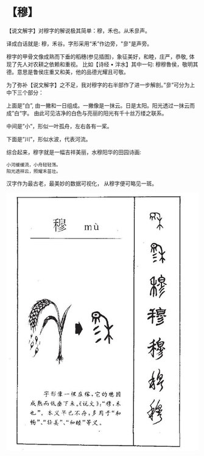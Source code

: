 # 【穆】

【说文解字】对穆字的解说极其简单：穆，禾也。从禾㣎声。

译成白话就是: 穆，禾谷。字形采用“禾”作边旁，"㣎"是声旁。

穆字的甲骨文像成熟而下垂的稻穗(参见插图)，象征美好，和睦，庄严，恭敬, 体现了先人对农耕之依赖和重视。
比如【诗经 • 泮水】其中一句: 穆穆魯侯，敬明其德。意思是鲁侯庄重又和美，他的品德光耀且可敬。

为了弥补【说文解字】之不足，我对穆字的右半部作了进一步解剖。”㣎”可分为上中下三个部分：

上面是”白”, 由一撇和一日组成。一撇像是一抹云。日是太阳。阳光透过一抹云而成”白“字。
由此可见洁净的白色与亮丽的阳光有千十丝万缕之联系。

中间是”小”，形似一叶孤舟，左右各有一桨。

下面是”川”，形似水波，代表河流。

综合起来，穆字就是一幅吉祥美丽，水穆阳华的田园诗画:

~~~
小河缓缓流，小舟轻轻荡。  
阳光透祥云，照耀禾苗壮。
~~~

汉字作为最古老，最美妙的数据可视化， 从穆字便可略见一斑。

![](01.jpg)
